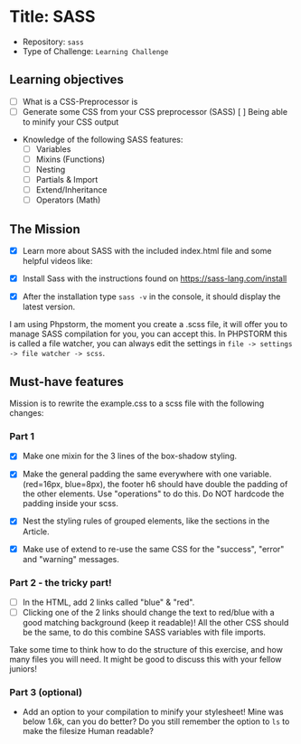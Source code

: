 # Title: SASS 

- Repository: `sass`
- Type of Challenge: `Learning Challenge`

## Learning objectives
- [ ] What is a CSS-Preprocessor is
- [ ] Generate some CSS from your CSS preprocessor (SASS)
[ ] Being able to minify your CSS output
- Knowledge of the following SASS features:
  - [ ] Variables
  - [ ] Mixins (Functions)
  - [ ] Nesting
  - [ ] Partials & Import
  - [ ] Extend/Inheritance
  - [ ] Operators (Math)

## The Mission
- [x] Learn more about SASS with the included index.html file and some helpful videos like:

- [x] Install Sass with the instructions found on https://sass-lang.com/install

- [x] After the installation type `sass -v` in the console, it should display the latest version.

I am using Phpstorm, the moment you create a .scss file, it will offer you to manage SASS compilation for you, you can accept this. In PHPSTORM this is called a file watcher, you can always edit the settings in `file -> settings -> file watcher -> scss`.


## Must-have features

Mission is to rewrite the example.css to a scss file with the following changes:

### Part 1
- [x] Make one mixin for the 3 lines of the box-shadow styling.

- [x] Make the general padding the same everywhere with one variable. (red=16px, blue=8px), the footer h6 should have double the padding of the other elements. Use "operations" to do this. Do NOT hardcode the padding inside your scss. 

- [x] Nest the styling rules of grouped elements, like the sections in the Article.

- [x] Make use of extend to re-use the same CSS for the "success", "error" and "warning" messages.

### Part 2 - the tricky part!
- [ ] In the HTML, add 2 links called "blue" & "red".
- [ ] Clicking one of the 2 links should change the text to red/blue with a good matching background (keep it readable)!
All the other CSS should be the same, to do this combine SASS variables with file imports.

Take some time to think how to do the structure of this exercise, and how many files you will need. It might be good to discuss this with your fellow juniors!

### Part 3 (optional)
- Add an option to your compilation to minify your stylesheet!
Mine was below 1.6k, can you do better? Do you still remember the option to `ls` to make the filesize Human readable?

